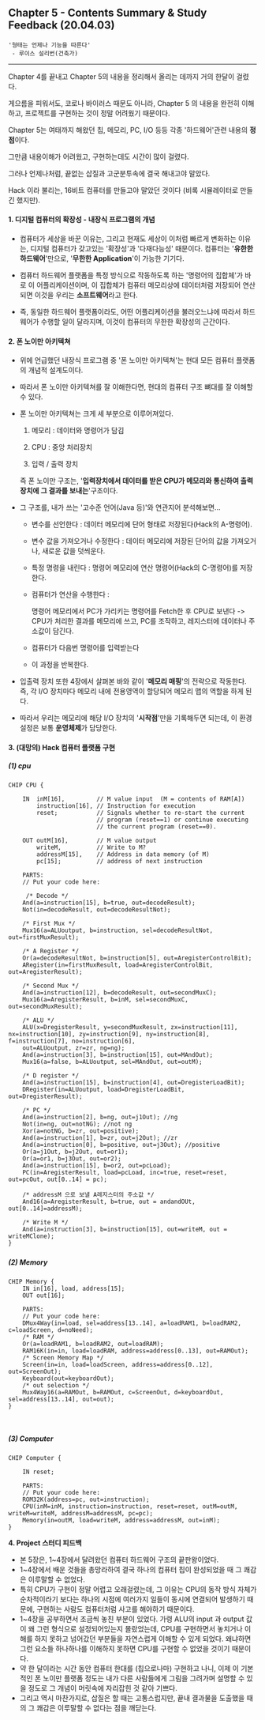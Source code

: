## Chapter 5 - Contents Summary & Study Feedback  (20.04.03)



<Contents Summary>

```
'형태는 언제나 기능을 따른다'
 - 루이스 설리번(건축가)
```

---



Chapter 4를 끝내고 Chapter 5의 내용을 정리해서 올리는 데까지 거의 한달이 걸렸다.

게으름을 피워서도, 코로나 바이러스 때문도 아니라, Chapter 5 의 내용을 완전히 이해하고, 프로젝트를 구현하는 것이 정말 어려웠기 때문이다.

Chapter 5는 여태까지 해왔던 칩, 메모리, PC, I/O 등등 각종 '하드웨어'관련 내용의 **정점**이다. 

그만큼 내용이해가 어려웠고, 구현하는데도 시간이 많이 걸렸다.

그러나 언제나처럼, 끝없는 삽질과 고군분투속에 결국 해내고야 말았다.

Hack 이라 불리는, 16비트 컴퓨터를 만들고야 말았던 것이다 (비록 시뮬레이터로 만들긴 했지만).



#### 1. 디지털 컴퓨터의 확장성 - 내장식 프로그램의 개념

- 컴퓨터가 세상을 바꾼 이유는, 그리고 현재도 세상이 이처럼 빠르게 변화하는 이유는, 디지털 컴퓨터가 갖고있는 '확장성'과 '다재다능성' 때문이다. 컴퓨터는 '**유한한 하드웨어**'만으로, '**무한한 Application**'이 가능한 기기다.

- 컴퓨터 하드웨어 플랫폼을 특정 방식으로 작동하도록 하는 '명령어의 집합체'가 바로 이 어플리케이션이며, 이 집합체가 컴퓨터 메모리상에 데이터처럼 저장되어 연산되면 이것을 우리는 **소프트웨어**라고 한다. 

- 즉, 동일한 하드웨어 플랫폼이라도, 어떤 어플리케이션을 불러오느냐에 따라서 하드웨어가 수행할 일이 달라지며, 이것이 컴퓨터의 무한한 확장성의 근간이다.

  

#### 2. 폰 노이만 아키텍쳐

- 위에 언급했던 내장식 프로그램 중 '폰 노이만 아키텍쳐'는 현대 모든 컴퓨터 플랫폼의 개념적 설계도이다.

- 따라서 폰 노이만 아키텍쳐를 잘 이해한다면, 현대의 컴퓨터 구조 뼈대를 잘 이해할 수 있다.

- 폰 노이만 아키텍쳐는 크게 세 부분으로 이루어져있다.

  1) 메모리 : 데이터와 명령어가 담김

  2) CPU : 중앙 처리장치

  3) 입력 / 출력 장치

  즉 폰 노이만 구조는, '**입력장치에서 데이터를 받은 CPU가 메모리와 통신하여 출력장치에 그 결과를 보내는**'구조이다.

- 그 구조를, 내가 쓰는 '고수준 언어(Java 등)'와 연관지어 분석해보면...

  - 변수를 선언한다 : 데이터 메모리에 단어 형태로 저장된다(Hack의 A-명령어).

  - 변수 값을 가져오거나 수정한다 : 데이터 메모리에 저장된 단어의 값을 가져오거나, 새로운 값을 덧씌운다.

  - 특정 명령을 내린다 : 명령어 메모리에 연산 명령어(Hack의 C-명령어)를 저장한다.

  - 컴퓨터가 연산을 수행한다 : 

    명령어 메모리에서 PC가 가리키는 명령어를 Fetch한 후 CPU로 보낸다 -> CPU가 처리한 결과를 메모리에 쓰고, PC를 조작하고, 레지스터에 데이터나 주소값이 담긴다.

  - 컴퓨터가 다음번 명령어를 입력받는다

  - 이 과정을 반복한다.

- 입출력 장치 또한 4장에서 살펴본 바와 같이 '**메모리 매핑**'의 전략으로 작동한다. 즉, 각 I/O 장치마다 메모리 내에 전용영역이 할당되어 메모리 맵의 역할을 하게 된다.

- 따라서 우리는 메모리에 해당 I/O 장치의 '**시작점**'만을 기록해두면 되는데, 이 환경설정은 보통 **운영체제**가 담당한다.



#### **3. (대망의) Hack 컴퓨터 플랫폼 구현**

##### 	**(1) cpu**

```
CHIP CPU {

    IN  inM[16],         // M value input  (M = contents of RAM[A])
        instruction[16], // Instruction for execution
        reset;           // Signals whether to re-start the current
                         // program (reset==1) or continue executing
                         // the current program (reset==0).

    OUT outM[16],        // M value output
        writeM,          // Write to M? 
        addressM[15],    // Address in data memory (of M)
        pc[15];          // address of next instruction
        
    PARTS:
    // Put your code here:
    
  	 /* Decode */
    And(a=instruction[15], b=true, out=decodeResult); 
    Not(in=decodeResult, out=decodeResultNot); 

    /* First Mux */
    Mux16(a=ALUoutput, b=instruction, sel=decodeResultNot, out=firstMuxResult);

    /* A Register */
    Or(a=decodeResultNot, b=instruction[5], out=AregisterControlBit);
    ARegister(in=firstMuxResult, load=AregisterControlBit, out=AregisterResult);

    /* Second Mux */
    And(a=instruction[12], b=decodeResult, out=secondMuxC); 
    Mux16(a=AregisterResult, b=inM, sel=secondMuxC, out=secondMuxResult);

    /* ALU */
    ALU(x=DregisterResult, y=secondMuxResult, zx=instruction[11], nx=instruction[10], zy=instruction[9], ny=instruction[8], f=instruction[7], no=instruction[6], 
    out=ALUoutput, zr=zr, ng=ng);
    And(a=instruction[3], b=instruction[15], out=MAndOut);
    Mux16(a=false, b=ALUoutput, sel=MAndOut, out=outM);

    /* D register */
    And(a=instruction[15], b=instruction[4], out=DregisterLoadBit);
    DRegister(in=ALUoutput, load=DregisterLoadBit, out=DregisterResult);

    /* PC */
    And(a=instruction[2], b=ng, out=j1Out); //ng 
    Not(in=ng, out=notNG); //not ng
    Xor(a=notNG, b=zr, out=positive);
    And(a=instruction[1], b=zr, out=j2Out); //zr
    And(a=instruction[0], b=positive, out=j3Out); //positive
    Or(a=j1Out, b=j2Out, out=or1);
    Or(a=or1, b=j3Out, out=or2);
    And(a=instruction[15], b=or2, out=pcLoad);
    PC(in=AregisterResult, load=pcLoad, inc=true, reset=reset, out=pcOut, out[0..14] = pc);

    /* addressM 으로 보낼 A레지스터의 주소값 */
    And16(a=AregisterResult, b=true, out = andandOUt, out[0..14]=addressM);

    /* Write M */
    And(a=instruction[3], b=instruction[15], out=writeM, out = writeMClone);
}
```

##### 	

##### 	(2) Memory

```
CHIP Memory {
    IN in[16], load, address[15];
    OUT out[16];

    PARTS:
    // Put your code here:
    DMux4Way(in=load, sel=address[13..14], a=loadRAM1, b=loadRAM2, c=loadScreen, d=noNeed);
    /* RAM */
    Or(a=loadRAM1, b=loadRAM2, out=loadRAM);
    RAM16K(in=in, load=loadRAM, address=address[0..13], out=RAMOut);
    /* Screen Memory Map */
    Screen(in=in, load=loadScreen, address=address[0..12], out=ScreenOut);
    Keyboard(out=keyboardOut);
    /* out selection */
    Mux4Way16(a=RAMOut, b=RAMOut, c=ScreenOut, d=keyboardOut, sel=address[13..14], out=out);
}
```

​	

##### 	(3) Computer

```
CHIP Computer {

    IN reset;

    PARTS:
    // Put your code here:
    ROM32K(address=pc, out=instruction);
    CPU(inM=inM, instruction=instruction, reset=reset, outM=outM, writeM=writeM, addressM=addressM, pc=pc);
    Memory(in=outM, load=writeM, address=addressM, out=inM); 
}

```





**4. Project 스터디 피드백**

- 본 5장은, 1~4장에서 달려왔던 컴퓨터 하드웨어 구조의 끝판왕이었다.
- 1~4장에서 배운 것들을 총망라하여 결국 하나의 컴퓨터 칩이 완성되었을 때 그 쾌감은 이루말할 수 없었다.
- 특히 CPU가 구현이 정말 어렵고 오래걸렸는데, 그 이유는 CPU의 동작 방식 자체가 순차적이라기 보다는 하나의 시점에 여러가지 일들이 동시에 연결되어 발생하기 때문에, 구현하는 사람도 컴퓨터처럼 사고를 해야하기 때문이다.
- 1~4장을 공부하면서 조금씩 놓친 부분이 있었다. 가령 ALU의 input 과 output 값이 왜 그런 형식으로 설정되어있는지 몰랐었는데, CPU를 구현하면서 놓치거나 이해를 하지 못하고 넘어갔던 부분들을 자연스럽게 이해할 수 있게 되었다. 왜냐하면 그런 요소들 하나하나를 이해하지 못하면 CPU를 구현할 수 없었을 것이기 때문이다.
- 약 한 달이라는 시간 동안 컴퓨터 한대를 (칩으로나마) 구현하고 나니, 이제 이 기본적인 폰 노이만 플랫폼 정도는 내가 다른 사람들에게 그림을 그려가며 설명할 수 있을 정도로 그 개념이 머릿속에 자리잡힌 것 같아 기쁘다.
- 그리고 역시 마찬가지로, 삽질은 할 때는 고통스럽지만, 끝내 결과물을 도출했을 때의 그 쾌감은 이루말할 수 없다는 점을 깨닫는다.
